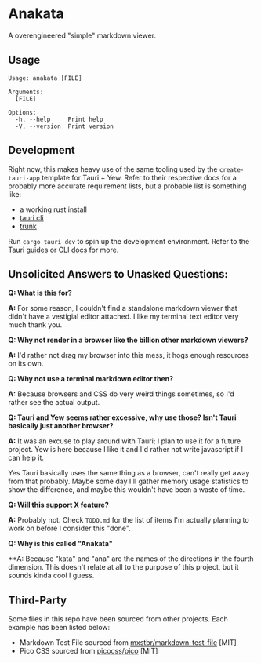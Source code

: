 # Anakata

A overengineered "simple" markdown viewer.

## Usage

```
Usage: anakata [FILE]

Arguments:
  [FILE]

Options:
  -h, --help     Print help
  -V, --version  Print version
```

## Development

Right now, this makes heavy use of the same tooling used by the `create-tauri-app` template for Tauri + Yew.
Refer to their respective docs for a probably more accurate requirement lists, but a probable list is something like:
 - a working rust install
 - [tauri cli](https://crates.io/crates/tauri-cli)
 - [trunk](https://trunkrs.dev/)

Run `cargo tauri dev` to spin up the development environment.
Refer to the Tauri [guides](https://tauri.app/v1/guides/) or CLI [docs](https://tauri.app/v1/api/cli) for more.

## Unsolicited Answers to Unasked Questions:

**Q: What is this for?**

**A:** For some reason, I couldn't find a standalone markdown viewer that didn't have a vestigial editor attached.
I like my terminal text editor very much thank you.

**Q: Why not render in a browser like the billion other markdown viewers?**

**A:** I'd rather not drag my browser into this mess, it hogs enough resources on its own.

**Q: Why not use a terminal markdown editor then?**

**A:** Because browsers and CSS do very weird things sometimes, so I'd rather see the actual output.

**Q: Tauri and Yew seems rather excessive, why use those? Isn't Tauri basically just another browser?**

**A:** It was an excuse to play around with Tauri; I plan to use it for a future project.
Yew is here because I like it and I'd rather not write javascript if I can help it.

Yes Tauri basically uses the same thing as a browser, can't really get away from that probably.
Maybe some day I'll gather memory usage statistics to show the difference, and maybe this wouldn't have been a waste of time.

**Q: Will this support X feature?**

**A:** Probably not.
Check `TODO.md` for the list of items I'm actually planning to work on before I consider this "done".

**Q: Why is this called "Anakata"**

**A: Because "kata" and "ana" are the names of the directions in the fourth dimension.
This doesn't relate at all to the purpose of this project, but it sounds kinda cool I guess.

## Third-Party

Some files in this repo have been sourced from other projects.
Each example has been listed below:

 - Markdown Test File sourced from [mxstbr/markdown-test-file](https://github.com/mxstbr/markdown-test-file) [MIT]
 - Pico CSS sourced from [picocss/pico](https://github.com/picocss/pico) [MIT]